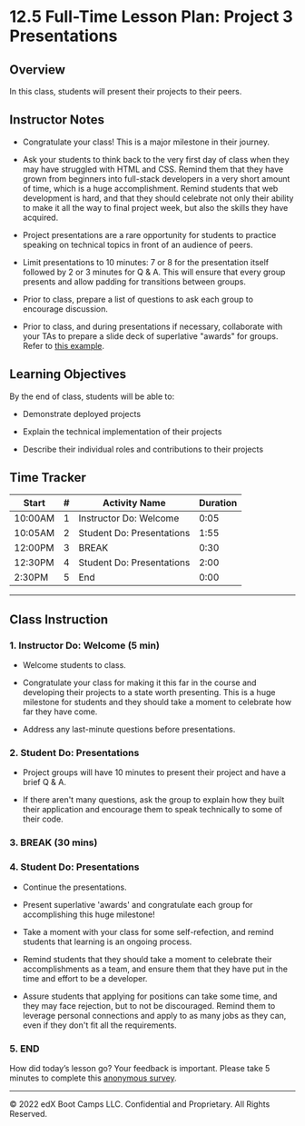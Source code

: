 # 12.5 Full-Time Lesson Plan: Project 3 Presentations

## Overview

In this class, students will present their projects to their peers.

## Instructor Notes

* Congratulate your class! This is a major milestone in their journey.

* Ask your students to think back to the very first day of class when they may have struggled with HTML and CSS. Remind them that they have grown from beginners into full-stack developers in a very short amount of time, which is a huge accomplishment. Remind students that web development is hard, and that they should celebrate not only their ability to make it all the way to final project week, but also the skills they have acquired.

* Project presentations are a rare opportunity for students to practice speaking on technical topics in front of an audience of peers.

* Limit presentations to 10 minutes: 7 or 8 for the presentation itself followed by 2 or 3 minutes for Q & A. This will ensure that every group presents and allow padding for transitions between groups.

* Prior to class, prepare a list of questions to ask each group to encourage discussion.

* Prior to class, and during presentations if necessary, collaborate with your TAs to prepare a slide deck of superlative "awards" for groups. Refer to [this example](https://docs.google.com/presentation/d/1Tca5VT_S13ioFUO-pewh_g9dJaBQ9prg-vsRwMjyDXU/edit?usp=sharing).

## Learning Objectives

By the end of class, students will be able to:

* Demonstrate deployed projects

* Explain the technical implementation of their projects

* Describe their individual roles and contributions to their projects

## Time Tracker

| Start  | #   | Activity Name                      | Duration |
|---     |---  |---                                 |---       |
| 10:00AM| 1   | Instructor Do: Welcome             | 0:05     |
| 10:05AM| 2   | Student Do: Presentations          | 1:55     |
| 12:00PM| 3   | BREAK                              | 0:30     |
| 12:30PM| 4   | Student Do: Presentations          | 2:00     |
| 2:30PM | 5   | End                                | 0:00     |

---

## Class Instruction

### 1. Instructor Do: Welcome (5 min)

* Welcome students to class.

* Congratulate your class for making it this far in the course and developing their projects to a state worth presenting. This is a huge milestone for students and they should take a moment to celebrate how far they have come.

* Address any last-minute questions before presentations.

### 2. Student Do: Presentations

* Project groups will have 10 minutes to present their project and have a brief Q & A.

* If there aren't many questions, ask the group to explain how they built their application and encourage them to speak technically to some of their code.

### 3. BREAK (30 mins)

### 4. Student Do: Presentations

* Continue the presentations.

* Present superlative 'awards' and congratulate each group for accomplishing this huge milestone!

* Take a moment with your class for some self-refection, and remind students that learning is an ongoing process.

* Remind students that they should take a moment to celebrate their accomplishments as a team, and ensure them that they have put in the time and effort to be a developer.

* Assure students that applying for positions can take some time, and they may face rejection, but to not be discouraged. Remind them to leverage personal connections and apply to as many jobs as they can, even if they don't fit all the requirements.

### 5. END

How did today’s lesson go? Your feedback is important. Please take 5 minutes to complete this [anonymous survey](https://forms.gle/RfcVyXiMmZQut6aJ6).

---
© 2022 edX Boot Camps LLC. Confidential and Proprietary. All Rights Reserved.
